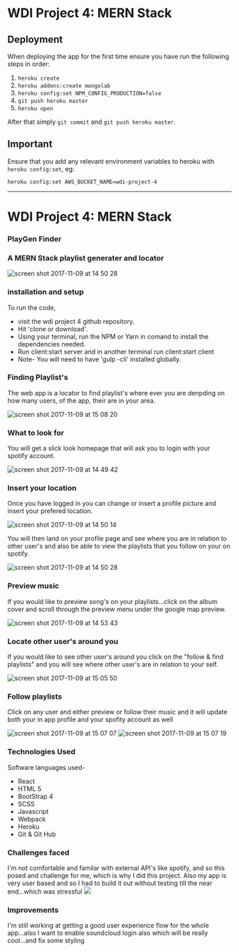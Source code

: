 # WDI Project 4: MERN Stack

## Deployment

When deploying the app for the first time ensure you have run the following steps in order:

1. `heroku create`
1. `heroku addons:create mongolab`
1. `heroku config:set NPM_CONFIG_PRODUCTION=false`
1. `git push heroku master`
1. `heroku open`

After that simply `git commit` and `git push heroku master`.

## Important

Ensure that you add any relevant environment variables to heroku with `heroku config:set`, eg:

`heroku config:set AWS_BUCKET_NAME=wdi-project-4`

--------------------------------------------------------------------------------------------------------------------------

# WDI Project 4: MERN Stack

### PlayGen Finder

### A MERN Stack playlist generater and locator


![screen shot 2017-11-09 at 14 50 28](https://user-images.githubusercontent.com/27218761/32611988-f516f99c-c55e-11e7-93c3-8ec3f561bd1b.png)



### installation and setup

To run the code,

* visit the wdi project 4 github repository.
* Hit 'clone or download'.
* Using your terminal, run the NPM or Yarn in comand to install the dependencies needed.
* Run client:start server and in another terminal run client:start client
* Note- You will need to have 'gulp -cli' installed globally. 



### Finding Playlist's

The web app is a locator to find playlist's where ever you are denpding on how many users, of the app, their are in your area. 

![screen shot 2017-11-09 at 15 08 20](https://user-images.githubusercontent.com/27218761/32612320-e0c45fa6-c55f-11e7-91db-144e8ddfa38d.png)

### What to look for 

You will get a slick look homepage that will ask you to login with your spotify account.

![screen shot 2017-11-09 at 14 49 42](https://user-images.githubusercontent.com/27218761/32612028-11ae7152-c55f-11e7-9c0c-16ffddfacc3b.png)




### Insert your location

Once you have logged in you can change or insert a profile picture and insert your prefered location.

![screen shot 2017-11-09 at 14 50 14](https://user-images.githubusercontent.com/27218761/32612065-2d860f34-c55f-11e7-804f-2b10effee66c.png)

You will then land on your profile page and see where you are in relation to other user's and also be able to view the playlists that you follow on your on spotify.

![screen shot 2017-11-09 at 14 50 28](https://user-images.githubusercontent.com/27218761/32612120-5378399c-c55f-11e7-9958-d88fc2222c58.png)

### Preview music

If you would like to preview song's on your playlists...click on the album cover and scroll through the preview menu under the google map preview.

![screen shot 2017-11-09 at 14 53 43](https://user-images.githubusercontent.com/27218761/32612140-6a753f1e-c55f-11e7-9c46-b5b4f229ceae.png)

### Locate other user's around you 

If you would like to see other user's around you click on the "follow & find playlists" and you will see where other user's are in relation to your self.

![screen shot 2017-11-09 at 15 05 50](https://user-images.githubusercontent.com/27218761/32612175-833c09ec-c55f-11e7-9cd0-aa3f8509bc66.png)

### Follow playlists

Click on any user and either preview or follow their music and it will update both your in app profile and your spofity account as well

![screen shot 2017-11-09 at 15 07 07](https://user-images.githubusercontent.com/27218761/32612252-b6aba1ca-c55f-11e7-9b38-d8f42966798b.png)
![screen shot 2017-11-09 at 15 07 19](https://user-images.githubusercontent.com/27218761/32612255-b92aebf4-c55f-11e7-87a1-d33e489d953b.png)


### Technologies Used 

Software languages used-

* React
* HTML 5
* BootStrap 4
* SCSS
* Javascript
* Webpack
* Heroku
* Git & Git Hub


### Challenges faced
I'm not comfortable and familar with external API's like spotify, and so this posed and challenge for me, which is why I did this project. Also my app is very user based and so I had to build it out without testing till the near end...which was stressful
![](public/assets/screenshot-5.png)


### Improvements
I'm still working at getting a good user experience flow for the whole app...also I want to enable soundcloud login also which will be really cool...and fix some styling
